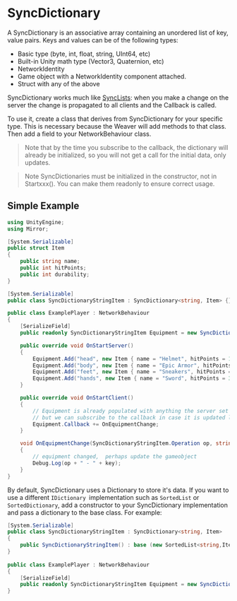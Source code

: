 # SyncDictionary

A SyncDictionary is an associative array containing an unordered list of key, value pairs. Keys and values can be of the following types:
-   Basic type (byte, int, float, string, UInt64, etc)
-   Built-in Unity math type (Vector3, Quaternion, etc)
-   NetworkIdentity
-   Game object with a NetworkIdentity component attached.
-   Struct with any of the above

SyncDictionary works much like [SyncLists](SyncLists.md): when you make a change on the server the change is propagated to all clients and the Callback is called.


To use it, create a class that derives from SyncDictionary for your specific type. This is necessary because the Weaver will add methods to that class. Then add a field to your NetworkBehaviour class.

> Note that by the time you subscribe to the callback, the dictionary will already be initialized, so you will not get a call for the initial data, only updates.</p>

>Note SyncDictionaries must be initialized in the constructor, not in Startxxx().  You can make them readonly to ensure correct usage.

## Simple Example

```cs
using UnityEngine;
using Mirror;

[System.Serializable]
public struct Item
{
    public string name;
    public int hitPoints;
    public int durability;
}

[System.Serializable]
public class SyncDictionaryStringItem : SyncDictionary<string, Item> {}

public class ExamplePlayer : NetworkBehaviour
{
    [SerializeField]
    public readonly SyncDictionaryStringItem Equipment = new SyncDictionaryStringItem();

    public override void OnStartServer()
    {
        Equipment.Add("head", new Item { name = "Helmet", hitPoints = 10, durability = 20 });
        Equipment.Add("body", new Item { name = "Epic Armor", hitPoints = 50, durability = 50 });
        Equipment.Add("feet", new Item { name = "Sneakers", hitPoints = 3, durability = 40 });
        Equipment.Add("hands", new Item { name = "Sword", hitPoints = 30, durability = 15 });
    }

    public override void OnStartClient()
    {
        // Equipment is already populated with anything the server set up
        // but we can subscribe to the callback in case it is updated later on
        Equipment.Callback += OnEquipmentChange;
    }

    void OnEquipmentChange(SyncDictionaryStringItem.Operation op, string key, Item item)
    {
        // equipment changed,  perhaps update the gameobject
        Debug.Log(op + " - " + key);
    }
}
```

By default, SyncDictionary uses a Dictionary to store it's data. If you want to use a different `IDictionary `implementation such as `SortedList` or `SortedDictionary`, add a constructor to your SyncDictionary implementation and pass a dictionary to the base class. For example:

```cs
[System.Serializable]
public class SyncDictionaryStringItem : SyncDictionary<string, Item> 
{
    public SyncDictionaryStringItem() : base (new SortedList<string,Item>()) {}
}
    
public class ExamplePlayer : NetworkBehaviour
{
    [SerializeField]
    public readonly SyncDictionaryStringItem Equipment = new SyncDictionaryStringItem();
}
```

